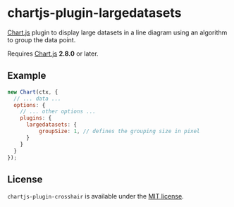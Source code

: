 # chartjs-plugin-largedatasets


[Chart.js](http://www.chartjs.org/) plugin to display large datasets in a line diagram using an algorithm to group the data point. 

Requires [Chart.js](https://github.com/chartjs/Chart.js/releases) **2.8.0** or later.

## Example

```javascript
new Chart(ctx, {
  // ... data ...
  options: {
    // ... other options ...
    plugins: {
      largedatasets: {
          groupSize: 1, // defines the grouping size in pixel
      }
    }
  }
});
```

## License
`chartjs-plugin-crosshair` is available under the [MIT license](LICENSE.md).